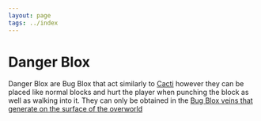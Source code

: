 ```yaml
---
layout: page
tags: ../index
---
```

# Danger Blox

Danger Blox are Bug Blox that act similarly to [Cacti](http://minecraft.gamepedia.com/Cactus) however they can be placed like normal blocks and hurt the player when punching the block as well as walking into it.
They can only be obtained in the [Bug Blox veins that generate on the surface of the overworld](../worldgen/bugblox)